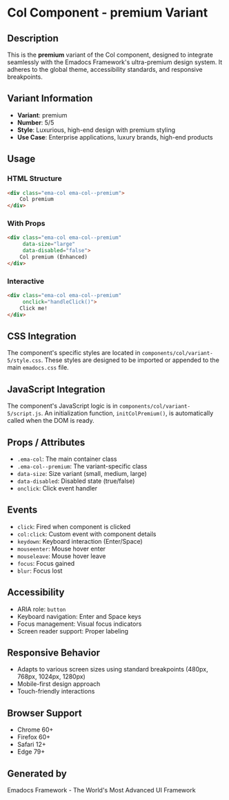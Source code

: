 # Col Component - premium Variant

## Description
This is the **premium** variant of the Col component, designed to integrate seamlessly with the Emadocs Framework's ultra-premium design system. It adheres to the global theme, accessibility standards, and responsive breakpoints.

## Variant Information
- **Variant**: premium
- **Number**: 5/5
- **Style**: Luxurious, high-end design with premium styling
- **Use Case**: Enterprise applications, luxury brands, high-end products

## Usage

### HTML Structure
```html
<div class="ema-col ema-col--premium">
    Col premium
</div>
```

### With Props
```html
<div class="ema-col ema-col--premium" 
     data-size="large" 
     data-disabled="false">
    Col premium (Enhanced)
</div>
```

### Interactive
```html
<div class="ema-col ema-col--premium" 
     onclick="handleClick()">
    Click me!
</div>
```

## CSS Integration
The component's specific styles are located in `components/col/variant-5/style.css`. These styles are designed to be imported or appended to the main `emadocs.css` file.

## JavaScript Integration
The component's JavaScript logic is in `components/col/variant-5/script.js`. An initialization function, `initColPremium()`, is automatically called when the DOM is ready.

## Props / Attributes
- `.ema-col`: The main container class
- `.ema-col--premium`: The variant-specific class
- `data-size`: Size variant (small, medium, large)
- `data-disabled`: Disabled state (true/false)
- `onclick`: Click event handler

## Events
- `click`: Fired when component is clicked
- `col:click`: Custom event with component details
- `keydown`: Keyboard interaction (Enter/Space)
- `mouseenter`: Mouse hover enter
- `mouseleave`: Mouse hover leave
- `focus`: Focus gained
- `blur`: Focus lost

## Accessibility
- ARIA role: `button`
- Keyboard navigation: Enter and Space keys
- Focus management: Visual focus indicators
- Screen reader support: Proper labeling

## Responsive Behavior
- Adapts to various screen sizes using standard breakpoints (480px, 768px, 1024px, 1280px)
- Mobile-first design approach
- Touch-friendly interactions

## Browser Support
- Chrome 60+
- Firefox 60+
- Safari 12+
- Edge 79+

## Generated by
Emadocs Framework - The World's Most Advanced UI Framework
